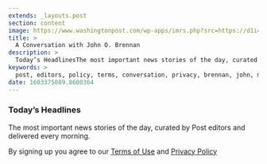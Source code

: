 ```yaml
--- 
extends: _layouts.post 
section: content 
image: https://www.washingtonpost.com/wp-apps/imrs.php?src=https://d1i4t8bqe7zgj6.cloudfront.net/10-20-2020/t_9d7bfa34bc7840bd8c1aaeb174eb5fa6_name_Screen_Shot_2020_10_19_at_8_59_28_PM.png&w=1440 
title: > 
  A Conversation with John O. Brennan 
description: > 
  Today’s HeadlinesThe most important news stories of the day, curated by Post editors and delivered every morning.By signing up you agree to our Terms of Use and Privacy Policy 
keywords: > 
  post, editors, policy, terms, conversation, privacy, brennan, john, morningby, important, todays, headlinesthe, signing 
date: 1603375089.8600364 
--- 
```

<div><h3 class="font--headline font-md mt-lg-mod center left-ns">Today&#8217;s Headlines</h3><p class="gray-dark font--meta-text mt-xs mb-sm center left-ns">The most important news stories of the day, curated by Post editors and delivered every morning.</p><p class="relative flex items-center mb-xs mt-xs"></p><p class="gray font--meta-text font-xxxxs mt-xxs pb-lgmod">By signing up you agree to our  <a href="https://www.washingtonpost.com/terms-of-service/2011/11/18/gIQAldiYiN_story.html" class="gray underline hover-inherit">Terms of Use</a>  and  <a href="https://www.washingtonpost.com/privacy-policy/2011/11/18/gIQASIiaiN_story.html" class="gray underline hover-inherit">Privacy&#160;Policy</a></p></div>